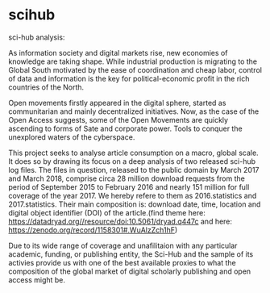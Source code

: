 # scihub
sci-hub analysis:

As information society and digital markets rise, new economies of knowledge are taking shape. While industrial production is migrating to the Global South motivated by the ease of coordination and cheap labor, control of data and information is the key for political-economic profit in the rich countries of the North.

Open movements firstly appeared in the digital sphere, started as communitarian and mainly decentralized initiatives. Now, as the case of the Open Access suggests, some of the Open Movements are quickly ascending to forms of Sate and corporate power. Tools to conquer the unexplored waters of the cyberspace.

This project seeks to analyse article consumption on a macro, global scale. It does so by drawing its focus on a deep analysis of two released sci-hub log files. The files in question, released to the public domain by March 2017 and March 2018, comprise circa 28 million download requests from the period of September 2015 to February 2016 and nearly 151 million for full coverage of the year 2017. We hereby refere to them as 2016.statistics and 2017.statistics. Their main composition is: download date, time, location and digital object identifier (DOI) of the article.(find theme here: https://datadryad.org//resource/doi:10.5061/dryad.q447c and here: https://zenodo.org/record/1158301#.WuAlzZch1hF) 

Due to its wide range of coverage and unafilitaion with any particular academic, funding, or publishing entity, the Sci-Hub and the sample of its activies provide us with one of the best available proxies to what the composition of the global market of digital scholarly publishing and open access might be. 
